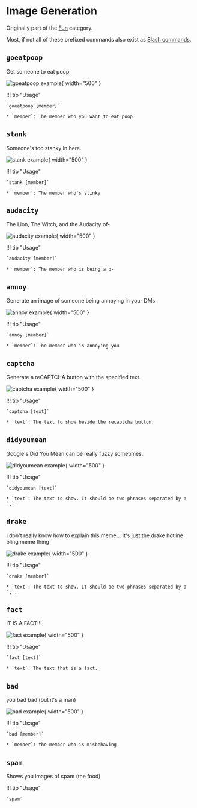 # Image Generation

Originally part of the [Fun](../commands/fun/fun.md) category.

Most, if not all of these prefixed commands also exist as [Slash commands](../slash_commands.md).

## `goeatpoop`

Get someone to eat poop

![goeatpoop example](../images/imgen/goeatpoop.png){ width="500" }

!!! tip "Usage"
    
    `goeatpoop [member]` 

    * `member`: The member who you want to eat poop

## `stank`

Someone's too stanky in here.

![stank example](../images/imgen/stank.png){ width="500" }

!!! tip "Usage"
    
    `stank [member]` 

    * `member`: The member who's stinky

## `audacity`

The Lion, The Witch, and the Audacity of-

![audacity example](../images/imgen/audacity.png){ width="500" }

!!! tip "Usage"
    
    `audacity [member]` 

    * `member`: The member who is being a b-

## `annoy`

Generate an image of someone being annoying in your DMs.

![annoy example](../images/imgen/annoy.png){ width="500" }

!!! tip "Usage"
    
    `annoy [member]` 

    * `member`: The member who is annoying you

## `captcha`

Generate a reCAPTCHA button with the specified text.

![captcha example](../images/imgen/captcha.png){ width="500" }

!!! tip "Usage"
    
    `captcha [text]` 

    * `text`: The text to show beside the recaptcha button.

## `didyoumean`

Google's Did You Mean can be really fuzzy sometimes.

![didyoumean example](../images/imgen/didyoumean.png){ width="500" }

!!! tip "Usage"
    
    `didyoumean [text]` 

    * `text`: The text to show. It should be two phrases separated by a `,`.

## `drake`

I don't really know how to explain this meme... It's just the drake hotline bling meme thing

![drake example](../images/imgen/drake.png){ width="500" }

!!! tip "Usage"
    
    `drake [member]` 

    * `text`: The text to show. It should be two phrases separated by a `,`.

## `fact`

IT IS A FACT!!!

![fact example](../images/imgen/fact.png){ width="500" }

!!! tip "Usage"
    
    `fact [text]` 

    * `text`: The text that is a fact.

## `bad`

you bad bad (but it's a man)

![bad example](../images/imgen/bad.png){ width="500" }

!!! tip "Usage"
    
    `bad [member]` 

    * `member`: the member who is misbehaving

## `spam`

Shows you images of spam (the food)

!!! tip "Usage"

    `spam`
